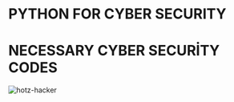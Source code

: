 # PYTHON FOR CYBER SECURITY
# NECESSARY CYBER SECURİTY CODES

![hotz-hacker](https://user-images.githubusercontent.com/92849974/186730138-0ec38bea-93f0-4259-88b9-1958aead5367.gif)

